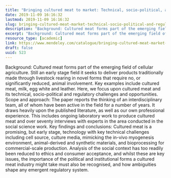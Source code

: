 ```yaml
---
title: "Bringing cultured meat to market: Technical, socio-political, and regulatory challenges in cellular agriculture"
date: 2019-11-09 16:16:32
lastmod: 2019-11-09 16:16:32
slug: bringing-cultured-meat-market-technical-socio-political-and-regulatory-challenges-cellular
description: "Background: Cultured meat forms part of the emerging field of cellular agriculture. Still an early stage field it seeks to deliver products traditionally made through livestock rearing in novel forms that require no, or significantly reduced, animal involvement. Key examples include cultured meat, milk, egg white and leather. Here, we focus upon cultured meat and its technical, socio-political and regulatory challenges and opportunities. Scope and approach: The paper reports the thinking of an interdisciplinary team, all of whom have been active in the field for a number of years."
excerpt: "Background: Cultured meat forms part of the emerging field of cellular agriculture. Still an early stage field it seeks to deliver products traditionally made through livestock rearing in novel forms that require no, or significantly reduced, animal involvement. Key examples include cultured meat, milk, egg white and leather. Here, we focus upon cultured meat and its technical, socio-political and regulatory challenges and opportunities. Scope and approach: The paper reports the thinking of an interdisciplinary team, all of whom have been active in the field for a number of years."
resource_type: [academic]
link: https://www.mendeley.com/catalogue/bringing-cultured-meat-market-technical-sociopolitical-regulatory-challenges-cellular-agriculture/
draft: false
uuid: 523
---
```

Background: Cultured meat forms part of the emerging field of cellular
agriculture. Still an early stage field it seeks to deliver products
traditionally made through livestock rearing in novel forms that require
no, or significantly reduced, animal involvement. Key examples include
cultured meat, milk, egg white and leather. Here, we focus upon cultured
meat and its technical, socio-political and regulatory challenges and
opportunities. Scope and approach: The paper reports the thinking of an
interdisciplinary team, all of whom have been active in the field for a
number of years. It draws heavily upon the published literature, as well
as our own professional experience. This includes ongoing laboratory
work to produce cultured meat and over seventy interviews with experts
in the area conducted in the social science work. Key findings and
conclusions: Cultured meat is a promising, but early stage, technology
with key technical challenges including cell source, culture media,
mimicking the in-vivo myogenesis environment, animal-derived and
synthetic materials, and bioprocessing for commercial-scale production.
Analysis of the social context has too readily been reduced to ethics
and consumer acceptance, and whilst these are key issues, the importance
of the political and institutional forms a cultured meat industry might
take must also be recognised, and how ambiguities shape any emergent
regulatory system.
